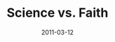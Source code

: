 ---
layout: message
category: message
series: "Heavy-Weights"
title: "Science vs. Faith"
date: 2011-03-12
audio-description: "Learn who we are by looking at what we brought with us to our new home. "
audio: ""
audio-title: "Unpacking "
audio-duration: ":"
audio-description: "We'll be wrestling with the question of how you can believe the Bible when it seems to stand in opposition to modern science."
audio: "http://s3.amazonaws.com/crossroadsaudiomessages/heavyweights05.mp3"
audio-title: "Science vs. Faith"
audio-duration: "45:26"
program-description: "Science vs. Faith Program"
program: "http://www.crossroads.net/players/media/hq/03_12-13_11Program.pdf"
program-title: "Science vs. Faith"
video-description: "We'll be wrestling with the question of how you can believe the Bible when it seems to stand in opposition to modern science."
video-title: "Science vs. Faith"
video: "https://s3.amazonaws.com/crossroadsvideomessages/heavyweights05.mp4"
video-poster: "https://www.crossroads.net/uploadedfiles/heavyweights05_still.jpg"
---